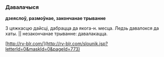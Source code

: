### Давалачыся
**дзеяслоў, размоўнае, закончанае трыванне**

З цяжкасцю дайсці, дабрацца да якога-н. месца. Ледзь давалокся да хаты. || незакончанае трыванне: давалакацца.

<a rel="author">[http://rv-blr.com/](http://rv-blr.com/slounik.jsp?letterId=0&maskId=0&pageId=773)</a>
